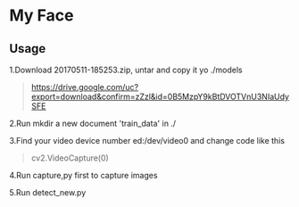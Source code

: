 # My Face

## Usage
1.Download 20170511-185253.zip, untar and copy it yo ./models
> https://drive.google.com/uc?export=download&confirm=zZzl&id=0B5MzpY9kBtDVOTVnU3NIaUdySFE

2.Run mkdir a new document 'train_data' in ./

3.Find your video device number ed:/dev/video0 and change code like this
>cv2.VideoCapture(0)

4.Run capture,py first to capture images

5.Run detect_new.py 
